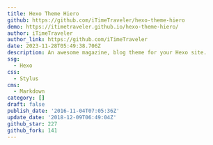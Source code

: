 ```yaml
---
title: Hexo Theme Hiero
github: https://github.com/iTimeTraveler/hexo-theme-hiero
demo: https://itimetraveler.github.io/hexo-theme-hiero/
author: iTimeTraveler
author_link: https://github.com/iTimeTraveler
date: 2023-11-28T05:49:38.706Z
description: An awesome magazine, blog theme for your Hexo site.
ssg:
  - Hexo
css:
  - Stylus
cms:
  - Markdown
category: []
draft: false
publish_date: '2016-11-04T07:05:36Z'
update_date: '2018-12-09T06:49:04Z'
github_star: 227
github_fork: 141
---
```

